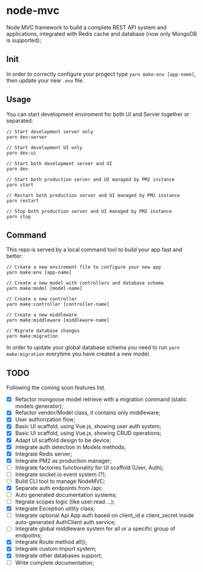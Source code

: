 # node-mvc

Node MVC framework to build a complete REST API system and applications, integrated with Redis cache and database (now only MongoDB is supported);

## Init

In order to correctly configure your progect type ```yarn make:env [app-name]```, then update your new `.env` file.

## Usage

You can start development enviroment for both UI and Server together or separated:

```
// Start development server only
yarn dev:server

// Start development UI only
yarn dev:ui

// Start both development server and UI
yarn dev

// Start both production server and UI managed by PM2 instance
yarn start

// Restart both production server and UI managed by PM2 instance
yarn restart

// Stop both production server and UI managed by PM2 instance
yarn stop
```

## Command

This repo is served by a local command tool to build your app fast and better:

```
// Create a new enviroment file to configure your new app
yarn make:env [app-name]

// Create a new model with controllers and database schema
yarn make:model [model-name]

// Create a new controller
yarn make:controller [controller-name]

// Create a new middleware
yarn make:middleware [middleware-name]

// Migrate database changes
yarn make:migration
```

In order to update your global database schema you need to run ```yarn make:migration``` everytime you have created a new model.

## TODO

Following the coming soon features list.

- [X] Refactor mongoose model retrieve with a migration command (static models generator);
- [X] Refactor vendor/Model class, it contains only middleware;
- [X] User authorization flow;
- [X] Basic UI scaffold, using Vue.js, showing user auth system;
- [X] Basic UI scaffold, using Vue.js, showing CRUD operations;
- [X] Adapt UI scaffold design to be device;
- [X] Integrate auth detection in Models methods;
- [X] Integrate Redis server;
- [X] Integrate PM2 as production manager;
- [ ] Integrate factories functionality for UI scaffold (User, Auth);
- [ ] Integrate socket.io event system (?);
- [ ] Build CLI tool to manage NodeMVC;
- [X] Separate auth endpoints from /api;
- [ ] Auto generated documentation systems;
- [ ] Itegrate scopes logic (like user:read ...);
- [X] Integrate Exception utility class;
- [ ] Integrate optional Api App auth based on client_id e client_secret inside auto-generated AuthClient auth service;
- [ ] Integrate global middleware system for all or a specific group of endpoitns;
- [X] Integrate Route method all();
- [X] Integrate custom import system;
- [X] Integrate other databases support;
- [ ] Write complete documentation;
